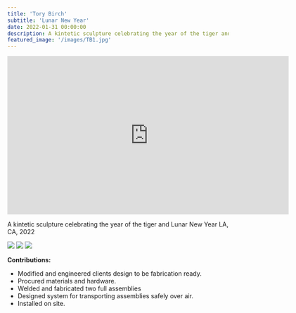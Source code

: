 ```yaml
---
title: 'Tory Birch'
subtitle: 'Lunar New Year'
date: 2022-01-31 00:00:00
description: A kintetic sculpture celebrating the year of the tiger and Lunar New Year
featured_image: '/images/TB1.jpg'
---
```

<iframe src="https://player.vimeo.com/video/844798664?h=f69fe31159"  width="640" height="360" frameborder="0" webkitallowfullscreen mozallowfullscreen allowfullscreen></iframe>

A kintetic sculpture celebrating the year of the tiger and Lunar New Year
LA, CA, 2022

<div class="gallery" data-columns="3">
	<img src="/images/TB1.jpg">
	<img src="/images/TB2.jpg">
	<img src="/images/TB3.jpg">
</div>


**Contributions:**
* Modified and engineered clients design to be fabrication ready.
* Procured materials and hardware.
* Welded and fabricated two full assemblies
* Designed system for transporting assemblies safely over air.
* Installed on site.
